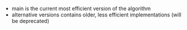 - main is the current most efficient version of the algorithm
- alternative versions contains older, less efficient implementations (will be deprecated)
